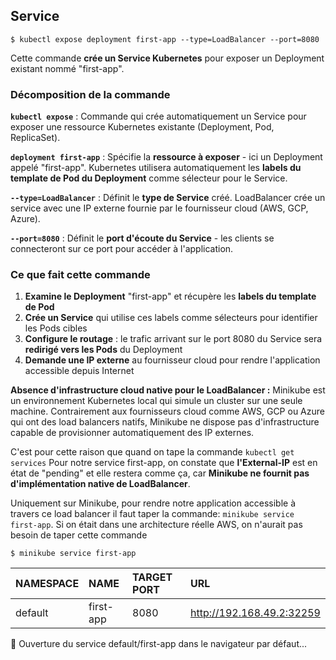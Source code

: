 ## Service

``` 
$ kubectl expose deployment first-app --type=LoadBalancer --port=8080
```

Cette commande **crée un Service Kubernetes** pour exposer un Deployment existant nommé "first-app".

### **Décomposition de la commande**

**`kubectl expose`** : Commande qui crée automatiquement un Service pour exposer une ressource Kubernetes existante (Deployment, Pod, ReplicaSet).

**`deployment first-app`** : Spécifie la **ressource à exposer** - ici un Deployment appelé "first-app". Kubernetes utilisera automatiquement les **labels du template de Pod du Deployment** comme sélecteur pour le Service.

**`--type=LoadBalancer`** : Définit le **type de Service** créé. LoadBalancer crée un service avec une IP externe fournie par le fournisseur cloud (AWS, GCP, Azure).

**`--port=8080`** : Définit le **port d'écoute du Service** - les clients se connecteront sur ce port pour accéder à l'application.

### **Ce que fait cette commande**

1. **Examine le Deployment** "first-app" et récupère les **labels du template de Pod**
2. **Crée un Service** qui utilise ces labels comme sélecteurs pour identifier les Pods cibles
3. **Configure le routage** : le trafic arrivant sur le port 8080 du Service sera **redirigé vers les Pods** du Deployment
4. **Demande une IP externe** au fournisseur cloud pour rendre l'application accessible depuis Internet

**Absence d'infrastructure cloud native pour le LoadBalancer :**
Minikube est un environnement Kubernetes local qui simule un cluster sur une seule machine. Contrairement aux fournisseurs cloud comme AWS, GCP ou Azure qui ont des load balancers natifs, Minikube ne dispose pas d'infrastructure capable de provisionner automatiquement des IP externes.

C'est pour cette raison que quand on tape la commande `kubectl get services`
Pour notre service first-app, on constate que **l'External-IP** est en état de "pending" et elle restera comme ça, car **Minikube ne fournit pas d'implémentation native de LoadBalancer**.

Uniquement sur Minikube, pour rendre notre application accessible à travers ce load balancer il faut taper la commande: `minikube service first-app`.
Si on était dans une architecture réelle AWS, on n'aurait pas besoin de taper cette commande

```
$ minikube service first-app
```

| NAMESPACE | NAME | TARGET PORT | URL |
| :-- | :-- | :-- | :-- |
| default | first-app | 8080 | http://192.168.49.2:32259 |

🎉 Ouverture du service default/first-app dans le navigateur par défaut...

